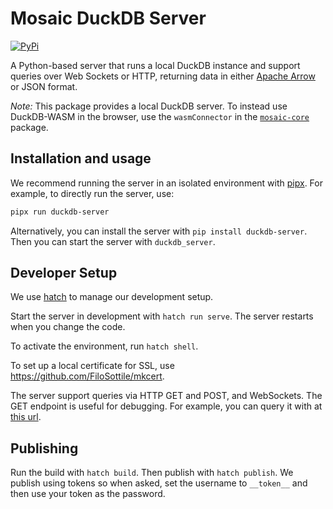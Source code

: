 # Mosaic DuckDB Server

[![PyPi](https://img.shields.io/pypi/v/duckdb-server.svg)](https://pypi.org/project/duckdb-server/)

A Python-based server that runs a local DuckDB instance and support queries over Web Sockets or HTTP, returning data in either [Apache Arrow](https://arrow.apache.org/) or JSON format.

_Note:_ This package provides a local DuckDB server. To instead use DuckDB-WASM in the browser, use the `wasmConnector` in the [`mosaic-core`](https://github.com/uwdata/mosaic/tree/main/packages/mosaic-core) package.

## Installation and usage

We recommend running the server in an isolated environment with [pipx](https://github.com/pypa/pipx). For example, to directly run the server, use:

```bash
pipx run duckdb-server
```

Alternatively, you can install the server with `pip install duckdb-server`. Then you can start the server with `duckdb_server`.

## Developer Setup

We use [hatch](https://hatch.pypa.io/latest/) to manage our development setup.

Start the server in development with `hatch run serve`. The server restarts when you change the code.

To activate the environment, run `hatch shell`.

To set up a local certificate for SSL, use https://github.com/FiloSottile/mkcert.

The server support queries via HTTP GET and POST, and WebSockets. The GET endpoint is useful for debugging. For example, you can query it with at [this url](<http://localhost:3000/?query={"sql":"select 1","type":"json"}>).

## Publishing

Run the build with `hatch build`. Then publish with `hatch publish`. We publish using tokens so when asked, set the username to `__token__` and then use your token as the password.

